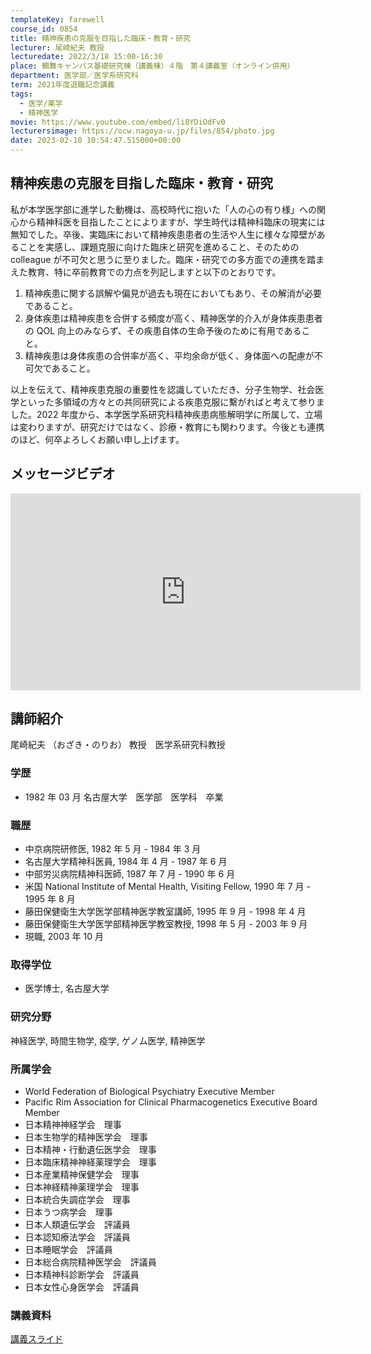 ```yaml
---
templateKey: farewell
course_id: 0854
title: 精神疾患の克服を目指した臨床・教育・研究
lecturer: 尾崎紀夫 教授
lecturedate: 2022/3/18 15:00-16:30
place: 鶴舞キャンパス基礎研究棟（講義棟）４階　第４講義室（オンライン併用）
department: 医学部／医学系研究科
term: 2021年度退職記念講義
tags:
  - 医学/薬学
  - 精神医学
movie: https://www.youtube.com/embed/li8YDiOdFv0
lecturersimage: https://ocw.nagoya-u.jp/files/854/photo.jpg
date: 2023-02-10 10:54:47.515000+00:00
---
```


## 精神疾患の克服を目指した臨床・教育・研究

私が本学医学部に進学した動機は、高校時代に抱いた「人の心の有り様」への関心から精神科医を目指したことによりますが、学生時代は精神科臨床の現実には無知でした。卒後、実臨床において精神疾患患者の生活や人生に様々な障壁があることを実感し、課題克服に向けた臨床と研究を進めること、そのための colleague が不可欠と思うに至りました。臨床・研究での多方面での連携を踏まえた教育、特に卒前教育での力点を列記しますと以下のとおりです。

1. 精神疾患に関する誤解や偏見が過去も現在においてもあり、その解消が必要であること。
2. 身体疾患は精神疾患を合併する頻度が高く、精神医学的介入が身体疾患患者の QOL 向上のみならず、その疾患自体の生命予後のために有用であること。
3. 精神疾患は身体疾患の合併率が高く、平均余命が低く、身体面への配慮が不可欠であること。

以上を伝えて、精神疾患克服の重要性を認識していただき、分子生物学、社会医学といった多領域の方々との共同研究による疾患克服に繫がればと考えて参りました。2022 年度から、本学医学系研究科精神疾患病態解明学に所属して、立場は変わりますが、研究だけではなく、診療・教育にも関わります。今後とも連携のほど、何卒よろしくお願い申し上げます。

## メッセージビデオ

<iframe width="560" height="315" src="https://www.youtube.com/embed/ZuxrJ5KxQ10" title="YouTube video player" frameborder="0" allow="accelerometer; autoplay; clipboard-write; encrypted-media; gyroscope; picture-in-picture" allowfullscreen></iframe>

## 講師紹介

尾崎紀夫 （おざき・のりお） 教授　医学系研究科教授

### 学歴

- 1982 年 03 月 名古屋大学　医学部　医学科　卒業

### 職歴

- 中京病院研修医, 1982 年 5 月 - 1984 年 3 月
- 名古屋大学精神科医員, 1984 年 4 月 - 1987 年 6 月
- 中部労災病院精神科医師, 1987 年 7 月 - 1990 年 6 月
- 米国 National Institute of Mental Health, Visiting Fellow, 1990 年 7 月 - 1995 年 8 月
- 藤田保健衛生大学医学部精神医学教室講師, 1995 年 9 月 - 1998 年 4 月
- 藤田保健衛生大学医学部精神医学教室教授, 1998 年 5 月 - 2003 年 9 月
- 現職, 2003 年 10 月

### 取得学位

- 医学博士, 名古屋大学

### 研究分野

神経医学, 時間生物学, 疫学, ゲノム医学, 精神医学

### 所属学会

- World Federation of Biological Psychiatry Executive Member
- Pacific Rim Association for Clinical Pharmacogenetics Executive Board Member
- 日本精神神経学会　理事
- 日本生物学的精神医学会　理事
- 日本精神・行動遺伝医学会　理事
- 日本臨床精神神経薬理学会　理事
- 日本産業精神保健学会　理事
- 日本神経精神薬理学会　理事
- 日本統合失調症学会　理事
- 日本うつ病学会　理事
- 日本人類遺伝学会　評議員
- 日本認知療法学会　評議員
- 日本睡眠学会　評議員
- 日本総合病院精神医学会　評議員
- 日本精神科診断学会　評議員
- 日本女性心身医学会　評議員

### 講義資料

[講義スライド](https://ocw.nagoya-u.jp/files/854/Slide.pdf)
